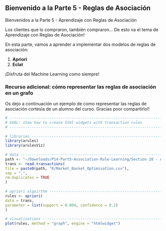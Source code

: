 ## Bienvenido a la Parte 5 - Reglas de Asociación



Bienvenidos a la Parte 5 - Aprendizaje con Reglas de Asociación



Los clientes que lo compraron, también compraron... De esto va el tema de Aprendizaje con Reglas de Asociación!

En esta parte, vamos a aprender a implementar dos modelos de reglas de asociación:

1. **Apriori**
2. **Eclat**



¡Disfruta del Machine Learning como siempre!



### Recurso adicional: cómo representar las reglas de asociación en un grafo

Os dejo a continuación un ejemplo de como representar las reglas de asociación cortesía de un alumno del curso. Gracias poor compartirlo!!

```R
# ------------------------------------------------------------------------
# GOAL: show how to create html widgets with transaction rules
# ------------------------------------------------------------------------
 
# libraries --------------------------------------------------------------
library(arules)
library(arulesViz)
 
# data -------------------------------------------------------------------
path <- "~/Downloads/P14-Part5-Association-Rule-Learning/Section 28 - Apriori/"
trans <- read.transactions(
file = paste0(path, "R/Market_Basket_Optimisation.csv"),
sep = ",",
rm.duplicates = TRUE
)
 
# apriori algoirthm ------------------------------------------------------
rules <- apriori(
data = trans,
parameter = list(support = 0.004, confidence = 0.2)
)
 
# visualizations ---------------------------------------------------------
plot(rules, method = "graph", engine = "htmlwidget")
```
